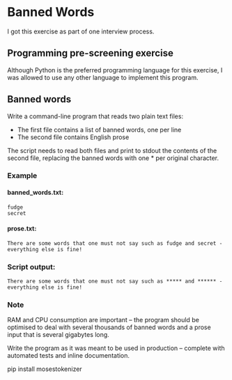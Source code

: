 # Banned Words
I got this exercise as part of one interview process. 

## Programming pre-screening exercise
Although Python is the preferred programming language for this exercise, I was allowed to use any other language to implement this program. 

## Banned words
Write a command-line program that reads two plain text files:
- The first file contains a list of banned words, one per line
- The second file contains English prose

The script needs to read both files and print to stdout the contents of the second file, replacing the banned words with one * per original character.

### Example
#### banned_words.txt:
```
fudge
secret
```
	
#### prose.txt:
```
There are some words that one must not say such as fudge and secret - everything else is fine!
```

### Script output:
```
There are some words that one must not say such as ***** and ****** - everything else is fine!
```

### Note
RAM and CPU consumption are important – the program should be optimised to deal with several thousands of banned words and a prose input that is several gigabytes long.

Write the program as it was meant to be used in production – complete with automated tests and inline documentation.


pip install mosestokenizer


